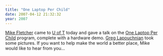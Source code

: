 ```yaml
---
title: "One Laptop Per Child"
date: 2007-04-12 21:32:32
year: 2007
---
```

<a href="http://www.vrplumber.com/">Mike Fletcher</a> came to <a href="http://www.utoronto.ca">U of T</a> today and gave a talk on the <a href="http://www.laptop.org">One Laptop Per Child</a> program, complete with a hardware demo.  <a href="http://greg.lapushnian.com/">Greg Lapouchnian</a> took some pictures.
If you want to help make the world a better place, Mike would like to hear from you…
